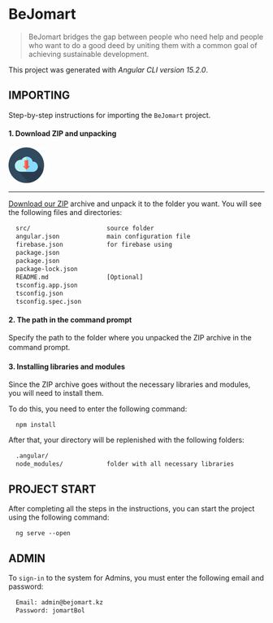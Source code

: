 BeJomart
========

> BeJomart bridges the gap between people who need help and people who want to do a good deed by uniting them with a common goal of achieving sustainable development.

This project was generated with *Angular CLI version 15.2.0*.

IMPORTING
---------
Step-by-step instructions for importing the `BeJomart` project.


#### **1. Download ZIP and unpacking**
[![Download our ZIP](https://github.com/aknurkappar/google-solutions-1/blob/main/download.svg)](https://github.com/aknurkappar/google-solutions-1/archive/refs/heads/main.zip)

---

[Download our ZIP](https://github.com/aknurkappar/google-solutions-1/archive/refs/heads/main.zip) archive and unpack it to the folder you want. You will see the following files and directories:

      src/                     source folder
      angular.json             main configuration file
      firebase.json            for firebase using       
      package.json
      package.json
      package-lock.json
      README.md                [Optional]
      tsconfig.app.json
      tsconfig.json
      tsconfig.spec.json
      

#### 2. The path in the command prompt
Specify the path to the folder where you unpacked the ZIP archive in the command prompt.
 ㅤ
#### 3. Installing libraries and modules
Since the ZIP archive goes without the necessary libraries and modules, you will need to install them.

To do this, you need to enter the following command:

      npm install
      
After that, your directory will be replenished with the following folders:

      .angular/                
      node_modules/            folder with all necessary libraries
      
      
PROJECT START
-------------
After completing all the steps in the instructions, you can start the project using the following command:

      ng serve --open
      
ADMIN
-----
To `sign-in` to the system for Admins, you must enter the following email and password:  

      Email: admin@bejomart.kz  
      Password: jomartBol  

